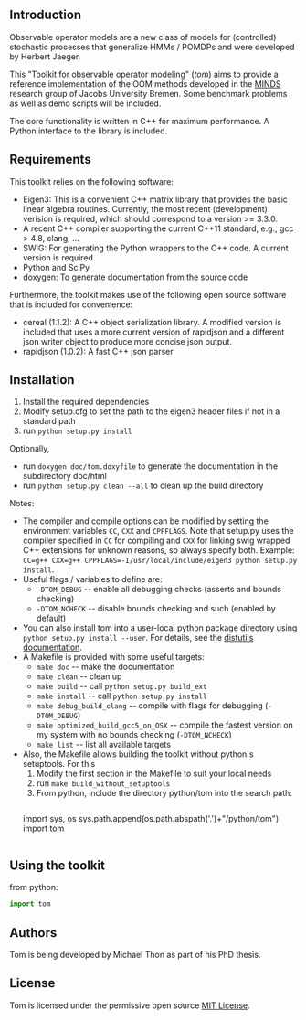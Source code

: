 Introduction
------------

Observable operator models are a new class of models for (controlled) stochastic processes that generalize HMMs / POMDPs and were developed by Herbert Jaeger.

This "Toolkit for observable operator modeling" (*tom*) aims to provide a reference implementation of the OOM methods developed in the [MINDS](minds.jacobs-university.de) research group of Jacobs University Bremen. Some benchmark problems as well as demo scripts will be included.

The core functionality is written in C++ for maximum performance. A Python interface to the library is included.

Requirements
------------

This toolkit relies on the following software:

- Eigen3: This is a convenient C++ matrix library that provides the basic
    linear algebra routines. Currently, the most recent (development) verision is required, which
    should correspond to a version >= 3.3.0.
- A recent C++ compiler supporting the current C++11 standard, e.g., gcc > 4.8, clang, ...
- SWIG: For generating the Python wrappers to the C++ code. A current version is required.
- Python and SciPy
- doxygen: To generate documentation from the source code

Furthermore, the toolkit makes use of the following open source software that is included for convenience:

- cereal (1.1.2): A C++ object serialization library. A modified version is included that uses a more current version
    of rapidjson and a different json writer object to produce more concise json output.
- rapidjson (1.0.2): A fast C++ json parser

Installation
------------

1. Install the required dependencies
2. Modify setup.cfg to set the path to the eigen3 header files if not in a standard path
3. run `python setup.py install`

Optionally,
- run `doxygen doc/tom.doxyfile` to generate the documentation in the subdirectory doc/html
- run `python setup.py clean --all` to clean up the build directory

Notes:
- The compiler and compile options can be modified by setting the environment variables `CC`, `CXX` and
  `CPPFLAGS`. Note that setup.py uses the compiler specified in `CC` for compiling and `CXX` for linking
  swig wrapped C++ extensions for unknown reasons, so always specify both. Example:  
  `CC=g++ CXX=g++ CPPFLAGS=-I/usr/local/include/eigen3 python setup.py install`.
- Useful flags / variables to define are:
  + `-DTOM_DEBUG` -- enable all debugging checks (asserts and bounds checking)
  + `-DTOM_NCHECK` -- disable bounds checking and such (enabled by default)
- You can also install tom into a user-local python package directory using  
  `python setup.py install --user`. For details, see the
  [distutils documentation](https://docs.python.org/3/install/index.html#alternate-installation).
- A Makefile is provided with some useful targets:
  + `make doc` -- make the documentation
  + `make clean` -- clean up
  + `make build` -- call `python setup.py build_ext`
  + `make install` -- call `python setup.py install`
  + `make debug_build_clang` -- compile with flags for debugging (`-DTOM_DEBUG`)
  + `make optimized_build_gcc5_on_OSX` -- compile the fastest version on my system with no bounds checking (`-DTOM_NCHECK`)
  + `make list` -- list all available targets
- Also, the Makefile allows building the toolkit without python's setuptools. For this
  1. Modify the first section in the Makefile to suit your local needs
  2. run `make build_without_setuptools`
  3. From python, include the directory python/tom into the search path:
     ```python
	import sys, os
	sys.path.append(os.path.abspath('.')+"/python/tom")
	import tom
    ```

Using the toolkit
-----------------

from python:
```python
import tom
```

Authors
-------

Tom is being developed by Michael Thon as part of his PhD thesis.

License
-------

Tom is licensed under the permissive open source [MIT License](http://opensource.org/licenses/MIT).
